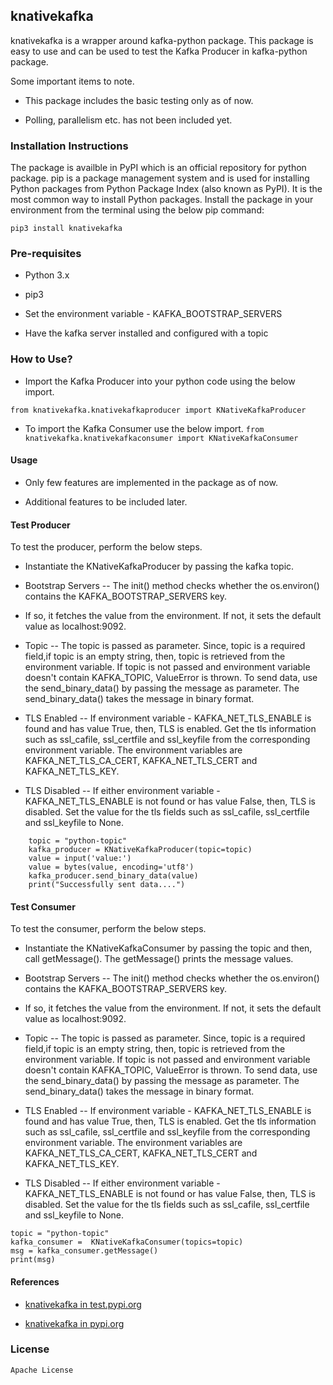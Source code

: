 ## knativekafka

knativekafka is a wrapper around kafka-python package. This package is easy to use and can be used to test the Kafka Producer in kafka-python package.

Some important items to note.

* This package includes the basic testing only as of now.

*  Polling, parallelism etc. has not been included yet.

### Installation Instructions

The package is availble in PyPI which is an official repository for python package.
pip is a package management system and is used for installing Python packages from Python Package Index (also known as PyPI). It is the most common way to install Python packages.
Install the package in your environment from the terminal using the below pip command:

`pip3 install knativekafka`


### Pre-requisites

- Python 3.x

- pip3

- Set the environment variable - KAFKA_BOOTSTRAP_SERVERS

- Have the kafka server installed and configured with a topic


### How to Use?

* Import the Kafka Producer into your python code using the below import.

`from knativekafka.knativekafkaproducer import KNativeKafkaProducer`

* To import the Kafka Consumer use the below import.
`from knativekafka.knativekafkaconsumer import KNativeKafkaConsumer`
    

#### Usage

* Only few features are implemented in the package as of now. 

* Additional features to be included later.

#### Test Producer

To test the producer, perform the below steps.

* Instantiate the KNativeKafkaProducer by passing the kafka topic.

* Bootstrap Servers -- The init() method checks whether the os.environ() contains the KAFKA_BOOTSTRAP_SERVERS key. 

* If so, it fetches the value from the environment. If not, it sets the default value as localhost:9092. 

* Topic -- The topic is passed as parameter. Since, topic is a required field,if topic is an empty string, then, topic is retrieved from the environment variable. If topic is not passed and environment variable doesn't contain KAFKA_TOPIC, ValueError is thrown. To send data, use the send_binary_data() by passing the message as parameter. The send_binary_data() takes the message in binary format.

* TLS Enabled -- If environment variable - KAFKA_NET_TLS_ENABLE is found and has value True, then, TLS is enabled.
Get the tls information such as ssl_cafile, ssl_certfile and ssl_keyfile from the corresponding environment variable. The environment variables are KAFKA_NET_TLS_CA_CERT,
KAFKA_NET_TLS_CERT and KAFKA_NET_TLS_KEY.

* TLS Disabled -- If either environment variable - KAFKA_NET_TLS_ENABLE is not found or has value False, then, TLS is disabled.
Set the value for the tls fields such as ssl_cafile, ssl_certfile and ssl_keyfile to None.

```
    topic = "python-topic"
    kafka_producer = KNativeKafkaProducer(topic=topic)
    value = input('value:')
    value = bytes(value, encoding='utf8')            
    kafka_producer.send_binary_data(value)    
    print("Successfully sent data....") 

```

#### Test Consumer

To test the consumer, perform the below steps.

* Instantiate the KNativeKafkaConsumer by passing the topic and then, call getMessage(). The getMessage() prints the message values.

* Bootstrap Servers -- The init() method checks whether the os.environ() contains the KAFKA_BOOTSTRAP_SERVERS key. 

* If so, it fetches the value from the environment. If not, it sets the default value as localhost:9092. 

* Topic -- The topic is passed as parameter. Since, topic is a required field,if topic is an empty string, then, topic is retrieved from the environment variable. If topic is not passed and environment variable doesn't contain KAFKA_TOPIC, ValueError is thrown. To send data, use the send_binary_data() by passing the message as parameter. The send_binary_data() takes the message in binary format.

* TLS Enabled -- If environment variable - KAFKA_NET_TLS_ENABLE is found and has value True, then, TLS is enabled.
Get the tls information such as ssl_cafile, ssl_certfile and ssl_keyfile from the corresponding environment variable. The environment variables are KAFKA_NET_TLS_CA_CERT,
KAFKA_NET_TLS_CERT and KAFKA_NET_TLS_KEY.

* TLS Disabled -- If either environment variable - KAFKA_NET_TLS_ENABLE is not found or has value False, then, TLS is disabled.
Set the value for the tls fields such as ssl_cafile, ssl_certfile and ssl_keyfile to None.

```
topic = "python-topic"
kafka_consumer =  KNativeKafkaConsumer(topics=topic)
msg = kafka_consumer.getMessage()    
print(msg)

```
#### References

- [knativekafka in test.pypi.org](https://test.pypi.org/project/knativekafka/0.1.7/)

- [knativekafka in pypi.org](https://pypi.org/project/knativekafka/0.1.7/)

### License

```
Apache License

```

